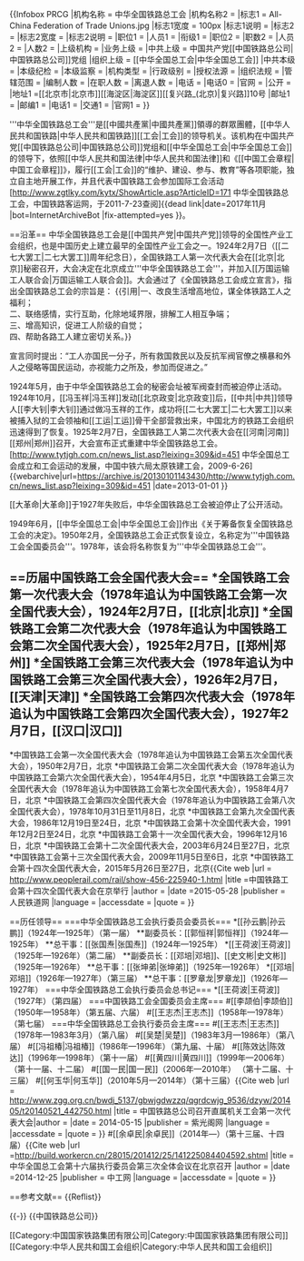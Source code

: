{{Infobox PRCG 
|机构名称 = 中华全国铁路总工会
|机构名称2 = 
|标志1 = All-China Federation of Trade Unions.jpg
|标志1宽度 = 100px
|标志1说明 = 
|标志2 = 
|标志2宽度 = 
|标志2说明 = 
|职位1 = 
|人员1 = 
|衔级1 = 
|职位2 = 
|职数2 = 
|人员2 =
|人数2 =
|上级机构 = 
|业务上级 = 
|中共上级 = 中国共产党[[中国铁路总公司|中国铁路总公司]]党组
|组织上级 = [[中华全国总工会|中华全国总工会]]
|中共本级 = 
|本级纪检 = 
|本级监察 = 
|机构类型 = 
|行政级别 = 
|授权法源 =
|组织法规 = 
|管辖范围 = 
|编制人数 = 
|在职人数 = 
|离退人数 =
|电话 = <!-- 电话号码使用场所不明时用 -->
|电话0 = <!-- 特服热线 -->
|官网 =
|公开 = 
|地址1 =[[北京市|北京市]][[海淀区|海淀区]][[复兴路_(北京)|复兴路]]10号
|邮址1 =
|邮编1 = 
|电话1 = <!-- 请使用{{tel}}模板 -->
|交通1 =
|官网1 =
}}

'''中华全国铁路总工会'''是[[中國共產黨|中國共產黨]]領導的群眾團體，[[中华人民共和国铁路|中华人民共和国铁路]][[工会|工会]]的领导机关。该机构在中国共产党[[中国铁路总公司|中国铁路总公司]]党组和[[中华全国总工会|中华全国总工会]]的领导下，依照[[中华人民共和国法律|中华人民共和国法律]]和《[[中国工会章程|中国工会章程]]》，履行[[工会|工会]]的“维护、建设、参与、教育”等各项职能，独立自主地开展工作，并且代表中国铁路工会参加国际工会活动<ref>[http://www.zgtlky.com/kytx/ShowArticle.asp?ArticleID=171 中华全国铁路总工会，中国铁路客运网，于2011-7-23查阅]{{dead link|date=2017年11月 |bot=InternetArchiveBot |fix-attempted=yes }}</ref>。

==沿革==
中华全国铁路总工会是[[中国共产党|中国共产党]]领导的全国性产业工会组织，也是中国历史上建立最早的全国性产业工会之一。1924年2月7日（[[二七大罢工|二七大罢工]]周年纪念日），全国铁路工人第一次代表大会在[[北京|北京]]秘密召开，大会决定在北京成立'''中华全国铁路总工会'''，并加入[[万国运输工人联合会|万国运输工人联合会]]。大会通过了《全国铁路总工会成立宣言》，指出全国铁路总工会的宗旨是：
{{引用|一、改良生活增高地位，谋全体铁路工人之福利；<br>二、联络感情，实行互助，化除地域界限，排解工人相互争端；<br>三、增高知识，促进工人阶级的自觉；<br>四、帮助各路工人建立密切关系。}}

宣言同时提出：“工人亦国民一分子，所有救国救民以及反抗军阀官僚之横暴和外人之侵略等国民运动，亦视能力之所及，参加而促进之。”

1924年5月，由于中华全国铁路总工会的秘密会址被军阀查封而被迫停止活动。1924年10月，[[冯玉祥|冯玉祥]]发动[[北京政变|北京政变]]后，[[中共|中共]]领导人[[李大钊|李大钊]]通过做冯玉祥的工作，成功将[[二七大罢工|二七大罢工]]以来被捕入狱的工会领袖和[[工运|工运]]骨干全部营救出来，中国北方的铁路工会组织迅速得到了恢复。1925年2月7日，全国铁路工人第二次代表大会在[[河南|河南]][[郑州|郑州]]召开，大会宣布正式重建中华全国铁路总工会。<ref>[http://www.tytjgh.com.cn/news_list.asp?leixing=309&id=451 中华全国总工会成立和工会运动的发展，中国中铁六局太原铁建工会，2009-6-26] {{webarchive|url=https://archive.is/20130101143430/http://www.tytjgh.com.cn/news_list.asp?leixing=309&id=451 |date=2013-01-01 }}</ref>

[[大革命|大革命]]于1927年失败后，中华全国铁路总工会被迫停止了公开活动。

1949年6月，[[中华全国总工会|中华全国总工会]]作出《关于筹备恢复全国铁路总工会的决定》。1950年2月，全国铁路总工会正式恢复设立，名称定为'''中国铁路工会全国委员会'''。1978年，该会将名称恢复为'''中华全国铁路总工会'''。

==历届中国铁路工会全国代表大会==
*全国铁路工会第一次代表大会（1978年追认为中国铁路工会第一次全国代表大会），1924年2月7日，[[北京|北京]]
*全国铁路工会第二次代表大会（1978年追认为中国铁路工会第二次全国代表大会），1925年2月7日，[[郑州|郑州]]
*全国铁路工会第三次代表大会（1978年追认为中国铁路工会第三次全国代表大会），1926年2月7日，[[天津|天津]]
*全国铁路工会第四次代表大会（1978年追认为中国铁路工会第四次全国代表大会），1927年2月7日，[[汉口|汉口]]
----
*中国铁路工会第一次全国代表大会（1978年追认为中国铁路工会第五次全国代表大会），1950年2月7日，北京
*中国铁路工会第二次全国代表大会（1978年追认为中国铁路工会第六次全国代表大会），1954年4月5日，北京
*中国铁路工会第三次全国代表大会（1978年追认为中国铁路工会第七次全国代表大会），1958年4月7日，北京
*中国铁路工会第四次全国代表大会（1978年追认为中国铁路工会第八次全国代表大会），1978年10月31日至11月8日，北京
*中国铁路工会第九次全国代表大会，1986年12月19日至24日，北京
*中国铁路工会第十次全国代表大会，1991年12月2日至24日，北京
*中国铁路工会第十一次全国代表大会，1996年12月16日，北京
*中国铁路工会第十二次全国代表大会，2003年6月24日至27日，北京
*中国铁路工会第十三次全国代表大会，2009年11月5日至6日，北京
*中国铁路工会第十四次全国代表大会，2015年5月26日至27日，北京<ref>{{Cite web |url = http://www.peoplerail.com/rail/show-456-225940-1.html |title =中国铁路工会第十四次全国代表大会在京举行  |author =  |date =2015-05-28   |publisher = 人民铁道网 |language =  |accessdate =  |quote =  }}</ref>

==历任领导==
===中华全国铁路总工会执行委员会委员长===
*[[孙云鹏|孙云鹏]]（1924年—1925年）（第一届）
**副委员长：[[郭恒祥|郭恒祥]]（1924年—1925年）
**总干事：[[张国焘|张国焘]]（1924年—1925年）
*[[王荷波|王荷波]]（1925年—1926年）（第二届）
**副委员长：[[邓培|邓培]]、[[史文彬|史文彬]]（1925年—1926年）
**总干事：[[张坤弟|张坤弟]]（1925年—1926年）
*[[邓培|邓培]]（1926年—1927年）（第三届）
**总干事：[[罗章龙|罗章龙]]（1926年—1927年）
===中华全国铁路总工会执行委员会总书记===
*[[王荷波|王荷波]]（1927年）（第四届）
===中国铁路工会全国委员会主席===
#[[李颉伯|李颉伯]]（1950年—1958年）（第五届、六届）
#[[王志杰|王志杰]]（1958年—1978年）（第七届）
===中华全国铁路总工会执行委员会主席===
#[[王志杰|王志杰]]（1978年—1983年3月）（第八届）
#[[吴楚|吴楚]]（1983年3月—1986年）（第八届）
#[[冯祖椿|冯祖椿]]（1986年—1996年）（第九届、十届）
#[[陈效达|陈效达]]（1996年—1998年）（第十一届）
#[[黄四川|黄四川]]（1999年—2006年）（第十一届、十二届）
#[[国一民|国一民]]（2006年—2010年） （第十二届、十三届）
#[[何玉华|何玉华]]（2010年5月—2014年）（第十三届）<ref>{{Cite web |url = http://www.zgg.org.cn/bwdj_5137/gbwjgdwzzq/qgrdcwjg_9536/dzyw/201405/t20140521_442750.html |title =  中国铁路总公司召开直属机关工会第一次代表大会|author =  |date = 2014-05-15 |publisher = 紫光阁网 |language =  |accessdate =  |quote =  }}</ref>
#[[余卓民|余卓民]]（2014年—）（第十三届、十四届）<ref>{{Cite web |url =http://build.workercn.cn/28015/201412/25/141225084404592.shtml  |title = 中华全国总工会第十六届执行委员会第三次全体会议在北京召开 |author =  |date =2014-12-25  |publisher = 中工网 |language =  |accessdate =  |quote =  }}</ref>

==参考文献==
{{Reflist}}

{{-}}
{{中国铁路总公司}}

[[Category:中国国家铁路集团有限公司|Category:中国国家铁路集团有限公司]]
[[Category:中华人民共和国工会组织|Category:中华人民共和国工会组织]]